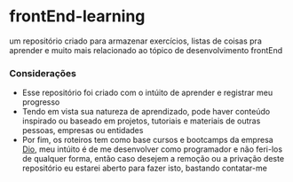 # frontEnd-learning
um repositório criado para armazenar exercícios, listas  de coisas pra aprender e muito mais relacionado ao tópico de  desenvolvimento frontEnd

### Considerações

* Esse repositório foi criado com o intúito de aprender e registrar meu progresso
* Tendo em vista sua natureza de aprendizado, pode haver conteúdo inspirado ou baseado em projetos, tutoriais e materiais de outras pessoas, empresas ou entidades
* Por fim, os roteiros tem como base cursos e bootcamps da empresa [Dio](https://www.dio.me), meu intúito é de me desenvolver como programador e não feri-los de qualquer forma, então caso desejem a remoção ou a privação deste repositório eu estarei aberto para fazer isto, bastando contatar-me
